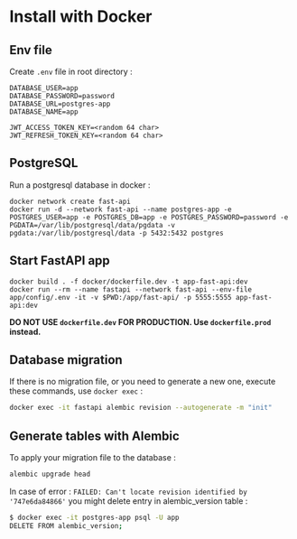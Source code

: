 # Install with Docker

## Env file

Create `.env` file in root directory :

```text
DATABASE_USER=app
DATABASE_PASSWORD=password
DATABASE_URL=postgres-app
DATABASE_NAME=app

JWT_ACCESS_TOKEN_KEY=<random 64 char>
JWT_REFRESH_TOKEN_KEY=<random 64 char>
```

## PostgreSQL

Run a postgresql database in docker :

```docker
docker network create fast-api
docker run -d --network fast-api --name postgres-app -e POSTGRES_USER=app -e POSTGRES_DB=app -e POSTGRES_PASSWORD=password -e PGDATA=/var/lib/postgresql/data/pgdata -v pgdata:/var/lib/postgresql/data -p 5432:5432 postgres
```

## Start FastAPI app

```
docker build . -f docker/dockerfile.dev -t app-fast-api:dev
docker run --rm --name fastapi --network fast-api --env-file app/config/.env -it -v $PWD:/app/fast-api/ -p 5555:5555 app-fast-api:dev
```

**DO NOT USE `dockerfile.dev` FOR PRODUCTION. Use `dockerfile.prod` instead.**

## Database migration

If there is no migration file, or you need to generate a new one, execute these commands, use `docker exec` :

```bash
docker exec -it fastapi alembic revision --autogenerate -m "init"
```

## Generate tables with Alembic

To apply your migration file to the database : 
```bash
alembic upgrade head
```

In case of error : `FAILED: Can't locate revision identified by '747e6da84866'` you might delete entry in alembic_version table :

```bash
$ docker exec -it postgres-app psql -U app
DELETE FROM alembic_version;
```
